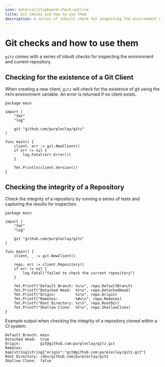 ```yaml
---
icon: material/clipboard-check-outline
title: Git checks and how to use them
description: A series of inbuilt check for inspecting the environment and current repository
---
```


# Git checks and how to use them

`gitz` comes with a series of inbuilt checks for inspecting the environment and current repository.

## Checking for the existence of a Git Client

When creating a new client, `gitz` will check for the existence of git using the `PATH` environment variable. An error is returned if no client exists.

```{ .go .select linenums="1" }
package main

import (
    "fmt"
    "log"

    git "github.com/purpleclay/gitz"
)

func main() {
    client, err := git.NewClient()
    if err != nil {
        log.Fatal(err.Error())
    }

    fmt.Println(client.Version())
}
```

## Checking the integrity of a Repository

Check the integrity of a repository by running a series of tests and capturing the results for inspection.

```{ .go .select linenums="1" }
package main

import (
    "fmt"
    "log"

    git "github.com/purpleclay/gitz"
)

func main() {
    client, _ := git.NewClient()

    repo, err := client.Repository()
    if err != nil {
        log.Fatal("failed to check the current repository")
    }

    fmt.Printf("Default Branch: %s\n", repo.DefaultBranch)
    fmt.Printf("Detached Head:  %t\n", repo.DetachedHead)
    fmt.Printf("Origin:         %s\n", repo.Origin)
    fmt.Printf("Remotes:        %#v\n", repo.Remotes)
    fmt.Printf("Root Directory: %s\n", repo.RootDir)
    fmt.Printf("Shallow Clone:  %t\n", repo.ShallowClone)
}
```

Example output when checking the integrity of a repository cloned within a CI system:

```{ .text .no-select .no-copy }
Default Branch: main
Detached Head:  true
Origin:         git@github.com:purpleclay/gitz.git
Remotes:        map[string]string{"origin":"git@github.com:purpleclay/gitz.git"}
Root Directory: /dev/github.com/purpleclay/gitz
Shallow Clone:  false
```
